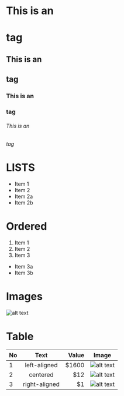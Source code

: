 # This is an <h1> tag
## This is an <h2> tag
### This is an <h3> tag
###### This is an <h6> tag

# LISTS
* Item 1
* Item 2
 * Item 2a
 * Item 2b
 
# Ordered
1. Item 1
2. Item 2
3. Item 3
 * Item 3a
 * Item 3b
 
# Images
![alt text](https://samistorage.blob.core.windows.net/images/dash.JPG)

# Table

| No |      Text     | Value | Image |
|----|:-------------:|------:| ----- |
| 1  |  left-aligned | $1600 | ![alt text](https://samistorage.blob.core.windows.net/images/dash.JPG) |
| 2  |    centered   |   $12 | ![alt text](https://samistorage.blob.core.windows.net/images/dash.JPG) |
| 3  | right-aligned |    $1 | ![alt text](https://samistorage.blob.core.windows.net/images/dash.JPG) |
